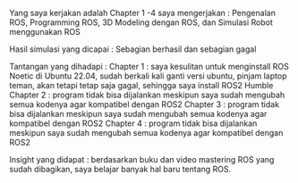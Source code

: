 Yang saya kerjakan adalah Chapter 1 -4 
saya mengerjakan : Pengenalan ROS, Programming ROS, 3D Modeling dengan ROS, dan Simulasi Robot menggunakan ROS

Hasil simulasi yang dicapai : 
Sebagian berhasil dan sebagian gagal

Tantangan yang dihadapi :
Chapter 1 : saya kesulitan untuk menginstall ROS Noetic di Ubuntu 22.04, sudah berkali kali ganti versi ubuntu, pinjam laptop teman,
            akan tetapi tetap saja gagal, sehingga saya install ROS2 Humble
Chapter 2 : program tidak bisa dijalankan meskipun saya sudah mengubah semua kodenya agar kompatibel dengan ROS2
Chapter 3 : program tidak bisa dijalankan meskipun saya sudah mengubah semua kodenya agar kompatibel dengan ROS2
Chapter 4 : program tidak bisa dijalankan meskipun saya sudah mengubah semua kodenya agar kompatibel dengan ROS2
 
Insight yang didapat :
berdasarkan buku dan video mastering ROS yang sudah dibagikan, saya belajar banyak hal baru tentang ROS.
